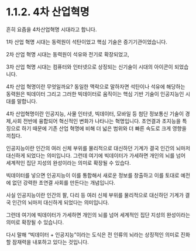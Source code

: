 # 1.1.2. 4차 산업혁명

흔히 요즘을 4차산업혁명 시대라고 합니다.

1차 산업 혁명 시대는 동력원이 석탄이었고 핵심 기술은 증기기관이었습니다.

2차 산업 혁명 시대는 동력원이 석유와 전기로 확장되었고,

3차 산업 혁명 시대는 컴퓨터와 인터넷으로 상징되는 신기술이 시대의 아이콘이 되었습니다.

4차 산업 혁명이란 무엇일까요? 동일한 맥락으로 말하자면 석탄이나 석유에 해당하는 동력원은 빅데이터 그리고 그러한 빅데이터로 움직이는 핵심 기반 기술이 인공지능인 시대를 말합니다.

4차 산업혁명이란 인공지능, 사물 인터넷, 빅데이터, 모바일 등 첨단 정보통신 기술이 경제,사회 전반에 융합되어 혁신적인 변화가 나타나는 혁명입니다. 초연결과 초지능을 특징으로 하기 때문에 기존 산업 혁명에 비해 더 넓은 범위와 더 빠른 속도로 크게 영향을 끼칩다. 

인공지능이란 인간의 여러 신체 부위를 물리적으로 대신하던 기계가 결국 인간의 뇌마저 대신하게 되었다는 의미입니다. 그런데 여기에 빅데이터가 가세하면 개인의 뇌를 넘어 세계적인 집단 지성의 완성이라는 의미로 확장될 수 있습다.

빅데이터를 넣으면 인공지능이 이를 통합해서 새로운 정보를 창출하고 이를 토대로 예전에 없던 강력한 초연결 사회를 만든다는 개념입니다.

사실 인공지능이란 인간의 팔, 다리 등 여러 신체 부위를 물리적으로 대신하던 기계가 결국 인간의 뇌마저 대신하게 되었다는 의미입니다.

그런데 여기에 빅데이터가 가세하면 개인의 뇌를 넘어 세계적인 집단 지성의 완성이라는 의미로 확장될 수 있습니다.

다시 말해 “빅데이터 + 인공지능”이라는 도식은 전 인류의 뇌라는 상징적인 의미로 진화할 잠재력을 내포하고 있다는 것입니다.

